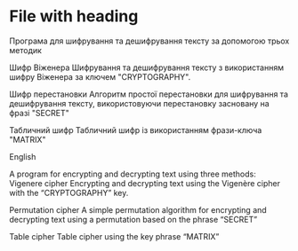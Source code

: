 # File with heading

Програма для шифрування та дешифрування тексту за допомогою трьох методик

Шифр Віженера
    Шифрування та дешифрування тексту з використанням шифру Віженера за ключем "CRYPTOGRAPHY".

Шифр перестановки
    Алгоритм простої перестановки для шифрування та дешифрування тексту, використовуючи перестановку засновану на фразі "SECRET"

Табличний шифр
    Табличний шифр із використанням фрази-ключа "MATRIX"

English

A program for encrypting and decrypting text using three methods:
Vigenere cipher
    Encrypting and decrypting text using the Vigenère cipher with the “CRYPTOGRAPHY” key.

Permutation cipher
    A simple permutation algorithm for encrypting and decrypting text using a permutation based on the phrase “SECRET”

Table cipher
    Table cipher using the key phrase “MATRIX”
